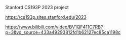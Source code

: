 Stanford CS193P 2023 project

https://cs193p.sites.stanford.edu/2023

https://www.bilibili.com/video/BV1QF411C7RB?p=3&vd_source=433a49293812fd1b62127ec85ca1198c
